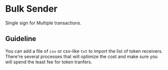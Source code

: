 # Bulk Sender

Single sign for Multiple transactions.

## Guideline

You can add a file of `csv` or csv-like `txt` to import the list of token receivers. There're several processes that will optimize the cost and make sure you will spend the least fee for token tranfers.

